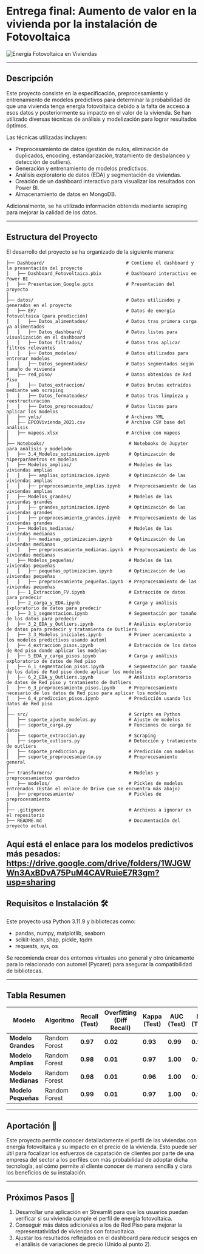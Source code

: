 # Entrega final: Aumento de valor en la vivienda por la instalación de Fotovoltaica

   
![Energía Fotovoltaica en Viviendas](https://github.com/jgilsu11/Proyecto_Final_Fotovoltaica/blob/main/Multimedia/Imagen_proyecto_final_readme.webp)

---

## Descripción

Este proyecto consiste en la especificación, preprocesamiento y entrenamiento de modelos predictivos para determinar la probabilidad de que una vivienda tenga energía fotovoltaica debido a la falta de acceso a esos datos y posteriormente su impacto en el valor de la vivienda. Se han utilizado diversas técnicas de análisis y modelización para lograr resultados óptimos.

Las técnicas utilizadas incluyen:
- Preprocesamiento de datos (gestión de nulos, eliminación de duplicados, encoding, estandarización, tratamiento de desbalanceo y detección de outliers).
- Generación y entrenamiento de modelos predictivos.
- Análisis exploratorio de datos (EDA) y segmentación de viviendas.
- Creación de un dashboard interactivo para visualizar los resultados con Power BI.
- Almacenamiento de datos en MongoDB.

Adicionalmente, se ha utilizado información obtenida mediante scraping para mejorar la calidad de los datos.

---

## Estructura del Proyecto

El desarrollo del proyecto se ha organizado de la siguiente manera:

```
├── Dashboard/                              # Contiene el dashboard y la presentación del proyecto
│   ├── Dashboard_Fotovoltaica.pbix         # Dashboard interactivo en Power BI
│   ├── Presentacion_Google.pptx            # Presentación del proyecto
│
├── datos/                                  # Datos utilizados y generados en el proyecto
│   ├── EF/                                 # Datos de energía fotovoltaica (para predicción)
│   │   ├── Datos_alimentados/              # Datos tras primera carga ya alimentados
│   │   ├── Datos_dashboard/                # Datos listos para visualización en el dashboard
│   │   ├── Datos_filtrados/                # Datos tras aplicar filtros relevantes
│   │   ├── Datos_modelos/                  # Datos utilizados para entrenar modelos
│   │   ├── Datos_segmentados/              # Datos segmentados según tamaño de vivienda
│   ├── red_piso/                           # Datos obtenidos de Red Piso
│   │   ├── Datos_extraccion/               # Datos brutos extraídos mediante web scraping
│   │   ├── Datos_formateados/              # Datos tras limpieza y reestructuración
│   │   ├── Datos_preprocesados/            # Datos listos para aplicar los modelos
│   ├── ymls/                               # Archivos YML
│   ├── EPCOVivienda_2021.csv               # Archivo CSV base del análisis
│   ├── mapeos.xlsx                         # Archivo con mapeos
│
├── Notebooks/                               # Notebooks de Jupyter para análisis y modelado
│   ├── 3.4_Modelos_optimizacion.ipynb       # Optimización de hiperparámetros en modelos
│   ├── Modelos_amplias/                     # Modelos de las viviendas amplias
│   │   ├── amplias_optimizacion.ipynb       # Optimización de las viviendas amplias
│   │   ├── preprocesamiento_amplias.ipynb   # Preprocesamiento de las viviendas amplias
│   ├── Modelos_grandes/                     # Modelos de las viviendas grandes
│   │   ├── grandes_optimizacion.ipynb       # Optimización de las viviendas grandes
│   │   ├── preprocesamiento_grandes.ipynb   # Preprocesamiento de las viviendas grandes
│   ├── Modelos_medianas/                    # Modelos de las viviendas medianas
│   │   ├── medianas_optimizacion.ipynb      # Optimización de las viviendas medianas
│   │   ├── preprocesamiento_medianas.ipynb  # Preprocesamiento de las viviendas medianas
│   ├── Modelos_pequeñas/                    # Modelos de las viviendas pequeñas
│   │   ├── pequeñas_optimizacion.ipynb      # Optimización de las viviendas pequeñas
│   │   ├── preprocesamiento_pequeñas.ipynb  # Preprocesamiento de las viviendas pequeñas
│   ├── 1_Extraccion_FV.ipynb                # Extracción de datos para predecir
│   ├── 2_carga_y_EDA.ipynb                  # Carga y análisis exploratorio de datos para predecir
│   ├── 3_1_segmentacion.ipynb               # Segmentación por tamaño de los datos para predecir
│   ├── 3_2_EDA_y_Outliers.ipynb             # Análisis exploratorio de datos para predecir y tratamiento de Outliers
│   ├── 3_3_Modelos_iniciales.ipynb          # Primer acercamiento a los modelos predictivos usando automl
│   ├── 4_extraccion_pisos.ipynb             # Extracción de los datos de Red piso donde aplicar los modelos
│   ├── 5_EDA_y_carga_pisos.ipynb            # Carga y análisis exploratorio de datos de Red piso
│   ├── 6_1_segmentacion_pisos.ipynb         # Segmentación por tamaño de los datos de Red piso donde aplicar los modelos
│   ├── 6_2_EDA_y_Outliers.ipynb             # Análisis exploratorio de datos de Red piso y tratamiento de Outliers
│   ├── 6_3_preprocesamiento_pisos.ipynb     # Preprocesamiento necesario de los datos de Red piso para aplicar los modelos
│   ├── 6_4_prediccion_pisos.ipynb           # Predicción usando los datos de Red piso
│
├── src/                                     # Scripts en Python
│   ├── soporte_ajuste_modelos.py            # Ajuste de modelos
│   ├── soporte_carga.py                     # Funciones de carga de datos
│   ├── soporte_extraccion.py                # Scraping 
│   ├── soporte_outliers.py                  # Detección y tratamiento de outliers
│   ├── soporte_prediccion.py                # Predicción con modelos
│   ├── soporte_preprocesamiento.py          # Preprocesamiento general
│
├── transformers/                            # Modelos y preprocesamientos guardados
│   ├── modelos/                             # Pickles de modelos entrenados (Están el enlace de Drive que se encuentra más abajo)
│   ├── preprocesamiento/                    # Pickles de preprocesamiento
│
├── .gitignore                               # Archivos a ignorar en el repositorio
├── README.md                                # Documentación del proyecto actual
```
  
Aquí está el enlace para los modelos predictivos más pesados: https://drive.google.com/drive/folders/1WJGWWn3AxBDvA75PuM4CAVRuieE7R3gm?usp=sharing 
---

## Requisitos e Instalación 🛠️

Este proyecto usa Python 3.11.9 y bibliotecas como:

- pandas, numpy, matplotlib, seaborn
- scikit-learn, shap, pickle, tqdm
- requests, sys, os

Se recomienda crear dos entornos virtuales uno general y otro únicamente para lo relacionado con automel (Pycaret) para asegurar la compatibilidad de bibliotecas.

---

## Tabla Resumen

| **Modelo**    | **Algoritmo**       | **Recall (Test)**   | **Overfitting (Diff Recall)**    | **Kappa (Test)** | **AUC (Test)** | **F1 (Test)** |
|---------------|---------------------|---------------------|----------------------------------|--------------------|----------------|---------------|
| **Modelo Grandes** | Random Forest     | **0.97**          | **0.02**                  | **0.93**     | **0.99**   |**0.97**     |
| **Modelo Amplias** | Random Forest     | **0.98**          | **0.01**                  | **0.97**     | **1.00**   |**0.98**     |
| **Modelo Medianas** | Random Forest    | **0.98**          | **0.01**                  | **0.96**     | **1.00**   |**0.98**     |
| **Modelo Pequeñas** | Random Forest    | **0.99**          | **0.01**                  | **0.97**     | **1.00**   |**0.99**     |


---

## Aportación 🤝

Este proyecto permite conocer detalladamente el perfil de las viviendas con energía fotovoltaica y su impacto en el precio de la vivienda. Esto puede ser útil para focalizar los esfuerzos de capatación de clientes por parte de una empresa del sector a los perfiles con más probabilidad de adoptar dicha tecnología, así cómo permite al cliente conocer de manera sencilla y clara los beneficios de su instalación.

---

## Próximos Pasos 🚀

1. Desarrollar una aplicación en Streamlit para que los usuarios puedan verificar si su vivienda cumple el perfil de energía fotovoltaica.
2. Conseguir más datos adicionales a los de Red Piso para mejorar la representatividad de viviendas con fotovoltaica.
3. Ajustar los resultados reflejados en el dashboard para reducir sesgos en el análisis de variaciones de precio (Unido al punto 2).
